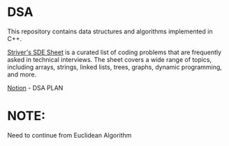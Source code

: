 # DSA 

This repository contains data structures and algorithms implemented in C++.

[Striver's SDE Sheet](https://takeuforward.org/interviews/strivers-sde-sheet-top-coding-interview-problems/) is a curated list of coding problems that are frequently asked in technical interviews. The sheet covers a wide range of topics, including arrays, strings, linked lists, trees, graphs, dynamic programming, and more.

[Notion](https://www.notion.so/DSA-PLAN-27bc1d050f9c8060b714d6ce82336798?source=copy_link) - DSA PLAN

# NOTE:
Need to continue from Euclidean Algorithm
